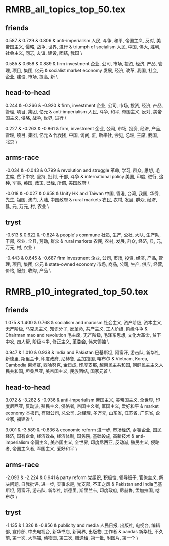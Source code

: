 # RMRB_all_topics_top_50.tex

## friends 

0.587 & 0.729 & 0.806 & anti-imperialism 人民, 斗争, 和平, 帝国主义, 反对, 美帝国主义, 侵略, 战争, 世界, 进行 & triumph of socialism 人民, 中国, 伟大, 胜利, 社会主义, 同志, 友谊, 建设, 团结, 我国 \\ 

0.585 & 0.658 & 0.889 & firm investment 企业, 公司, 市场, 投资, 经济, 产品, 管理, 项目, 集团, 亿元 & socialist market economy 发展, 经济, 改革, 我国, 社会, 企业, 建设, 市场, 提高, 新 \\



## head-to-head 

0.244 & -0.266 & -0.920 & firm, investment 企业, 公司, 市场, 投资, 经济, 产品, 管理, 项目, 集团, 亿元 & anti-imperialism 人民, 斗争, 和平, 帝国主义, 反对, 美帝国主义, 侵略, 战争, 世界, 进行 \\

0.227 & -0.263 & -0.861 & firm, investment 企业, 公司, 市场, 投资, 经济, 产品, 管理, 项目, 集团, 亿元 & 代表团, 中国, 访问, 驻, 新华社, 会见, 总理, 主席, 我国, 北京 \\ 

## arms-race

-0.034 & -0.043 & 0.799 & revolution and struggle 革命, 学习, 群众, 思想, 毛主席, 贫下中农, 坚持, 批判, 干部, 斗争 & international policy 美国, 印度, 进行, 这种, 军事, 英国, 政策, 已经, 所谓, 美国政府 \\

-0.018 & -0.027 & 0.658 & Unify HK and Taiwan 中国, 香港, 台湾, 我国, 华侨, 先生, 祖国, 澳门, 大陆, 中国政府 & rural markets 农民, 农村, 发展, 群众, 经济, 县, 元, 万元, 村, 农业 \\



## tryst

-0.513 & 0.622 & -0.824 & people's commune 社员, 生产, 公社, 大队, 生产队, 干部, 农业, 全县, 劳动, 群众 & rural markets 农民, 农村, 发展, 群众, 经济, 县, 元, 万元, 村, 农业 \\

-0.443 & 0.645 & -0.687 firm investment  企业, 公司, 市场, 投资, 经济, 产品, 管理, 项目, 集团, 亿元 & state-owned economy 市场, 商品, 公司, 生产, 供应, 经营, 价格, 服务, 收购, 产品 \\

 



# RMRB_p10_integrated_top_50.tex

## friends 

1.075 & 1.400 & 0.768 & socialism and marxism 社会主义, 资产阶级, 资本主义, 无产阶级, 马克思主义, 知识分子, 反革命, 共产主义, 工人阶级, 阶级斗争 & Chairman mao and revolution 毛主席, 无产阶级, 毛泽东思想, 文化大革命, 贫下中农, 四人帮, 阶级斗争, 修正主义, 革委会, 伟大领袖 \\ 

0.947 & 1.010 & 0.938 & India and Pakistan 巴基斯坦, 阿富汗, 游击队, 新华社, 新德里, 斯里兰卡, 印度政府, 尼赫鲁, 孟加拉国, 喀布尔 & Vietnam, Korea, Cambodia 柬埔寨, 西哈努克, 金日成, 印度支那, 越南民主共和国, 朝鲜民主主义人民共和国, 坦桑尼亚, 美帝国主义, 民族团结, 国家元首 \\ 



## head-to-head 

3.072 & -3.282 & -0.936 & anti-imperialism 帝国主义, 美帝国主义, 全世界, 印度尼西亚, 反动派, 殖民主义, 侵略者, 帝国主义者, 军国主义, 爱好和平 & market economy 本报讯, 有限公司, 总公司, 总经理, 多万元, 山东省, 江苏省, 广东省, 企业家, 福建省 \\

3.001 & -3.589 & -0.836 & economic reform 进一步, 市场经济, 乡镇企业, 国民经济, 国有企业, 经济效益, 经济体制, 国务院, 基础设施, 高新技术 & anti-imperialism 帝国主义, 美帝国主义, 全世界, 印度尼西亚, 反动派, 殖民主义, 侵略者, 帝国主义者, 军国主义, 爱好和平 \\



## arms-race

-2.093 & -2.224 & 0.941 & party reform 党组织, 积极性, 领导班子, 官僚主义, 解决问题, 自我批评, 进一步, 实事求是, 党支部, 不正之风 & Pakistan and India巴基斯坦, 阿富汗, 游击队, 新华社, 新德里, 斯里兰卡, 印度政府, 尼赫鲁, 孟加拉国, 喀布尔 \\



## tryst 

-1.135 & 1.326 & -0.856 & publicity and media 人民日报, 出版社, 电视台, 编辑部, 宣传部, 中央电视台, 新华书店, 新闻界, 出版物, 工作者 & pandas 新华社, 不久前, 第一次, 大熊猫, 动物园, 第三次, 赠送给, 第一批, 附图片, 第一个 \\







